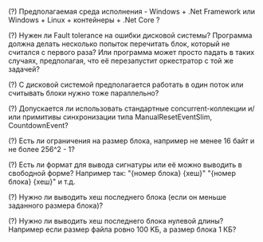 (?) Предполагаемая среда исполнения - Windows + .Net Framework или Windows + Linux + контейнеры + .Net Core ?

(?) Нужен ли Fault tolerance на ошибки дисковой системы? Программа должна делать несколько попыток перечитать блок, который не считался с первого раза? Или программа может просто падать в таких случаях, предполагая, что её перезапустит оркестратор с той же задачей?

(?) С дисковой системой предполагается работать в один поток или считывать блоки нужно тоже параллельно?

(?) Допускается ли использовать стандартные concurrent-коллекции и/или примитивы синхронизации типа ManualResetEventSlim, CountdownEvent?

(?) Есть ли ограничения на размер блока, например не менее 16 байт и не более 256^2 - 1?

(?) Есть ли формат для вывода сигнатуры или её можно выводить в свободной форме? Например так:
"{номер блока} {хеш}"
"{номер блока} {хеш}"
и т.д.

(?) Нужно ли выводить хеш последнего блока (если он меньше заданного размера блока)?

(?) Нужно ли выводить хеш последнего блока нулевой длины? Например если размер файла ровно 100 KБ, а размер блока 1 КБ?
